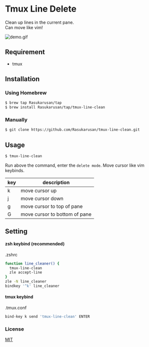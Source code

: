 # Tmux Line Delete

Clean up lines in the current pane.  
Can move like vim!

![demo.gif](https://user-images.githubusercontent.com/17779386/97801891-43e05180-1c83-11eb-8aa5-48b1b98de634.gif)

## Requirement

- tmux

## Installation

### Using Homebrew

```bash
$ brew tap Rasukarusan/tap
$ brew install Rasukarusan/tap/tmux-line-clean
```

### Manually

```bash
$ git clone https://github.com/Rasukarusan/tmux-line-clean.git
```

## Usage

```bash
$ tmux-line-clean
```
Run above the command, enter the `delete mode`. Move cursor like vim keybinds.

| key | description |
| ------ | ------ |
| k   | move cursor up |
| j   | move cursor down   |
| g   | move cursor to top of pane |
| G   | move cursor to bottom of pane |

## Setting

#### zsh keybind (recommended)
.zshrc
```bash
function line_cleaner() {
  tmux-line-clean
  zle accept-line
}
zle -N line_cleaner
bindkey '^k' line_cleaner
```

#### tmux keybind
.tmux.conf
```sh
bind-key k send 'tmux-line-clean' ENTER
```

### License

[MIT](LICENSE)
